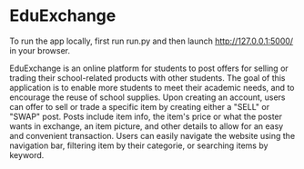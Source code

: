 # EduExchange

To run the app locally, first run run.py and then launch http://127.0.0.1:5000/ in your browser.

EduExchange is an online platform for students to post offers for selling or trading their school-related products with other students. The goal of this application is to enable more students to meet their academic needs, and to encourage the reuse of school supplies. Upon creating an account, users can offer to sell or trade a specific item by creating either a "SELL" or "SWAP" post. Posts include item info, the item's price or what the poster wants in exchange, an item picture, and other details to allow for an easy and convenient transaction. Users can easily navigate the website using the navigation bar, filtering item by their categorie, or searching items by keyword.
